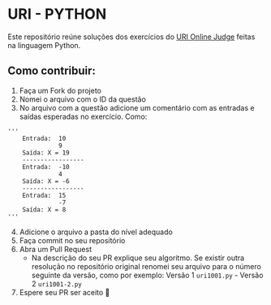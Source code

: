 # URI - PYTHON
Este repositório reúne soluções dos exercícios do [URI Online Judge](https://www.urionlinejudge.com.br/) feitas na linguagem Python.

## Como contribuir:
1. Faça um Fork do projeto
2. Nomei o arquivo com o ID da questão
3. No arquivo com a questão adicione um comentário com as entradas e saídas esperadas no exercício. Como:

```
'''
    Entrada:  10
              9
    Saída: X = 19
    -----------------
    Entrada:  -10
              4
    Saída: X = -6
    -----------------
    Entrada:  15
              -7
    Saída: X = 8
'''
```
4. Adicione o arquivo a pasta do nível adequado
5. Faça commit no seu repositório
6. Abra um Pull Request
    - Na descrição do seu PR explique seu algoritmo. Se existir outra resolução no repositório original renomei seu arquivo para o número seguinte da versão, como por exemplo: Versão 1 `uri1001.py` - Versão 2 `uri1001-2.py`
7. Espere seu PR ser aceito :rocket:
